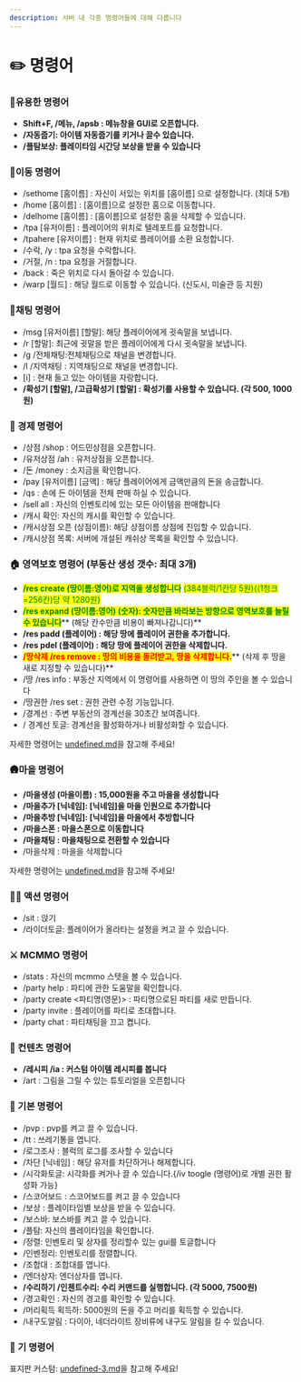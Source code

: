 ```yaml
---
description: 서버 내 각종 명령어들에 대해 다룹니다
---
```


# ✏️ 명령어

### 🌟유용한 명령어

* **Shift+F, /메뉴, /apsb : 메뉴창을 GUI로 오픈합니다.**&#x20;
* **/자동줍기: 아이템 자동줍기를 키거나 끌수 있습니다.**
* **/플탐보상: 플레이타임 시간당 보상을 받을 수 있습니다**

### 🚶이동 명령어

* /sethome \[홈이름] : 자신이 서있는 위치를 \[홈이름] 으로 설정합니다. (최대 5개)&#x20;
* /home \[홈이름] : \[홈이름]으로 설정한 홈으로 이동합니다. &#x20;
* /delhome \[홈이름] : \[홈이름]으로 설정한 홈을 삭제할 수 있습니다.&#x20;
* /tpa \[유저이름] : 플레이어의 위치로 텔레포트를 요청합니다.
* /tpahere \[유저이름] : 현재 위치로 플레이어를 소환 요청합니다.
* /수락, /y : tpa 요청을 수락합니다.
* /거절, /n : tpa 요청을 거절합니다.
* /back : 죽은 위치로 다시 돌아갈 수 있습니다.&#x20;
* /warp \[월드] : 해당 월드로 이동할 수 있습니다. (신도시, 미술관 등 지원)&#x20;

### 💬채팅 명령어

* /msg \[유저이름] \[할말]: 해당 플레이어에게 귓속말을 보냅니다.&#x20;
* /r \[할말]: 최근에 귓말을 받은 플레이어에게 다시 귓속말을 보냅니다.
* /g /전체채팅:전체채팅으로 채널을 변경합니다.&#x20;
* /l /지역채팅 : 지역채팅으로 채널을 변경합니다.  &#x20;
* \[i] : 현재 들고 있는 아이템을 자랑합니다.
* **/확성기 \[할말], /고급확성기 \[할말] : 확성기를 사용할 수 있습니다. (각 500, 1000원)**

### 💸 경제 명령어

* /상점 /shop : 어드민상점을 오픈합니다.
* /유저상점 /ah : 유저상점을 오픈합니다.
* /돈 /money : 소지금을 확인합니다.
* /pay \[유저이름] \[금액] : 해당 플레이어에게 금액만큼의 돈을 송금합니다.&#x20;
* /qs : 손에 든 아이템을 전체 판매 하실 수 있습니다.﻿
* /sell all : 자신의 인벤토리에 있는 모든 아이템을 판매합니다
* /캐시 확인: 자신의 캐시를 확인할 수 있습니다.
* /캐시상점 오픈 (상점이름): 해당 상점이름 상점에 진입할 수 있습니다.
* /캐시상점 목록: 서버에 개설된 캐쉬상 목록을 확인할 수 있습니다.

### 🏠 영역보호 명령어 (부동산 생성 갯수: 최대 3개)

* <mark style="color:green;">**/res create (땅이름:영어)로 지역을 생성합니다**</mark> <mark style="color:green;">(384블럭/1칸당 5원){(1청크=256칸)당 약 1280원}</mark>
* <mark style="color:green;">**/res expand (땅이름:영어) (숫자): 숫자만큼 바라보는 방향으로 영역보호를 늘릴 수 있습니다**</mark>**  **<mark style="color:green;">**(해당 칸수만큼 비용이 빠져나갑니다)**</mark>
* **/res padd (플레이어) : 해당 땅에 플레이어 권한을 추가합니다.**
* **/res pdel (플레이어) : 해당 땅에 플레이어 권한을 삭제합니다.**
* <mark style="color:red;">**/땅삭제 /res remove : 땅의 비용을 돌려받고, 땅을 삭제합니다.**</mark>** (삭제 후 땅을 새로 지정할 수 있습니다)**
* /땅 /res info : 부동산 지역에서 이 명령어를 사용하면 이 땅의 주인을 볼 수 있습니다
* /땅권한 /res set : 권한 관련 수정 기능입니다.
* /경계선 : 주변 부동산의 경계선을 30초간 보여줍니다.
* / 경계선 토글: 경계선을 활성화하거나 비활성화할 수 있습니다.

자세한 명령어는 [undefined.md](../undefined-1/undefined.md "mention")을 참고해 주세요!

### 🛖마을 명령어

* **/마을생성 (마을이름) : 15,000원을 주고 마을을 생성합니다**&#x20;
* **/마을추가  \[닉네임]: \[닉네임]을 마을 인원으로 추가합니다**
* **/마을추방 \[닉네임]: \[닉네임]을 마을에서 추방합니다**
* **/마을스폰 : 마을스폰으로 이동합니다**
* **/마을채팅 : 마을채팅으로 전환할 수 있습니다**
* /마을삭제 : 마을을 삭제합니다&#x20;

자세한 명령어는 [undefined.md](../undefined-1/undefined.md "mention")을 참고해 주세요!

### 🤸‍♂ 액션 명령어

* /sit : 앉기&#x20;
* /라이더토글: 플레이어가 올라타는 설정을 켜고 끌 수 있습니다.﻿

### ⚔️ MCMMO 명령어

* /stats : 자신의 mcmmo 스텟을 볼 수 있습니다.﻿&#x20;
* /party help : 파티에 관한 도움말을 확인합니다.&#x20;
* /party create <파티명(영문)> : 파티명으로된 파티를 새로 만듭니다.&#x20;
* /party invite : 플레이어를 파티로 초대합니다.
* /party chat : 파티채팅을 끄고 켭니다.

### 🎨 컨텐츠 명령어

* **/레시피 /ia : 커스텀 아이템 레시피를 봅니다**
* /art : 그림을 그릴 수 있는 튜토리얼을 오픈합니다

### 📝 기본 명령어

* /pvp : pvp를 켜고 끌 수 있습니다.﻿&#x20;
* /tt : 쓰레기통을 엽니다.&#x20;
* /로그조사 : 블럭의 로그를 조사할 수 있습니다
* &#x20;/차단 \[닉네임] : 해당 유저를 차단하거나 해제합니다.&#x20;
* /시각화토글: 시각화를 켜거나 끌 수 있습니다.{/iv toogle (명령어)로 개별 권한 활성화 가능}&#x20;
* /스코어보드 : 스코어보드를 켜고 끌 수 있습니다&#x20;
* /보상 : 플레이타임별 보상을 받을 수 있습니다.&#x20;
* /보스바: 보스바를 켜고 끌 수 있습니다.&#x20;
* /플탐: 자신의 플레이타임을 확인합니다.&#x20;
* /정렬: 인벤토리 및 상자를 정리할수 있는 gui를 토글합니다&#x20;
* /인벤정리: 인벤토리를 정렬합니다.&#x20;
* /조합대 : 조합대를 엽니다.&#x20;
* /엔더상자: 엔더상자를 엽니다.
* **/수리하기 /인첸트수리: 수리 커맨드를 실행합니다. (각 5000, 7500원)**
* /경고확인 : 자신의 경고를 확인할 수 있습니다.
* /머리획득 획득하: 5000원의 돈을 주고 머리를 획득할 수 있습니다.
* /내구도알림 : 다이아, 네더라이트 장비류에 내구도 알림을 킬 수 있습니다.

### 🐾 기 명령어

표지판 커스텀: [undefined-3.md](../undefined-1/undefined-3.md "mention")을 참고해 주세요!


